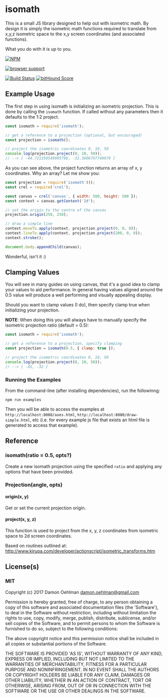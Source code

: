 
# isomath

This is a small JS library designed to help out with isometric math.
By design it is simply the isometric math functions required to translate
from x,y,z isometric space to the x,y screen coordinates (and associated
functions).

What you do with it is up to you.


[![NPM](https://nodei.co/npm/isomath.png)](https://nodei.co/npm/isomath/)


[![browser support](https://ci.testling.com/DamonOehlman/isomath.png)](https://ci.testling.com/DamonOehlman/isomath)

[![Build Status](https://api.travis-ci.org/DamonOehlman/isomath.svg?branch=master)](https://travis-ci.org/DamonOehlman/isomath) [![bitHound Score](https://www.bithound.io/github/DamonOehlman/isomath/badges/score.svg)](https://www.bithound.io/github/DamonOehlman/isomath) 

## Example Usage

The first step in using isomath is initializing an isometric projection.
This is done by calling the `isomath` function.  If called without any
parameters then it defaults to the 1:2 project.

```js
const isomath = require('isomath');

// get a reference to a projection (optional, but encouraged)
const projection = isomath();

// project the isometric coordinates 0, 10, 50
console.log(projection.project(0, 10, 50));
// --> [ -44.721359549995796, -32.3606797749979 ]

```

As you can see above, the project function returns an array of x, y
coordinates.  Why an array?  Let me show you:

```js
const projection = require('isomath')();
const crel = require('crel');

const canvas = crel('canvas', { width: 500, height: 500 });
const context = canvas.getContext('2d');

// set the origin to the centre of the canvas
projection.origin(250, 250);

// draw a simple line
context.moveTo.apply(context, projection.project(0, 0, 0));
context.lineTo.apply(context, projection.project(200, 0, 0));
context.stroke();

document.body.appendChild(canvas);

```

Wonderful, isn't it :)

## Clamping Values

You will see in many guides on using canvas, that it's a good idea to
clamp your values to aid performance.  In general having values aligned
around the 0.5 value will produce a well performing and visually appealing
display.

Should you want to clamp values (I do), then specify clamp true when
initializing your projection.

__NOTE__: When doing this you will always have to manually specify the
isometric projection ratio (default = 0.5):

```js
const isomath = require('isomath');

// get a reference to a projection, specify clamping
const projection = isomath(0.5, { clamp: true });

// project the isometric coordinates 0, 10, 50
console.log(projection.project(0, 10, 50));
// --> [ -45, -32 ]

```

### Running the Examples

From the command-line (after installing dependencies), run the followinng:

```
npm run examples
```

Then you will be able to access the examples at `http://localhost:8080/axes.html`,
`http://localhost:8080/draw-simple.html`, etc (i.e. for every example js file that
exists an html file is generated to access that example).

## Reference

### isomath(ratio = 0.5, opts?)

Create a new isomath projection using the specified `ratio` and applying
any options that have been provided.

### Projection(angle, opts)

#### origin(x, y)

Get or set the current projection origin.

#### project(x, y, z)

This function is used to project from the x, y, z coordinates from
isometric space to 2d screen coordinates.

Based on routines outlined at:
http://www.kirupa.com/developer/actionscript/isometric_transforms.htm

## License(s)

### MIT

Copyright (c) 2017 Damon Oehlman <damon.oehlman@gmail.com>

Permission is hereby granted, free of charge, to any person obtaining
a copy of this software and associated documentation files (the
'Software'), to deal in the Software without restriction, including
without limitation the rights to use, copy, modify, merge, publish,
distribute, sublicense, and/or sell copies of the Software, and to
permit persons to whom the Software is furnished to do so, subject to
the following conditions:

The above copyright notice and this permission notice shall be
included in all copies or substantial portions of the Software.

THE SOFTWARE IS PROVIDED 'AS IS', WITHOUT WARRANTY OF ANY KIND,
EXPRESS OR IMPLIED, INCLUDING BUT NOT LIMITED TO THE WARRANTIES OF
MERCHANTABILITY, FITNESS FOR A PARTICULAR PURPOSE AND NONINFRINGEMENT.
IN NO EVENT SHALL THE AUTHORS OR COPYRIGHT HOLDERS BE LIABLE FOR ANY
CLAIM, DAMAGES OR OTHER LIABILITY, WHETHER IN AN ACTION OF CONTRACT,
TORT OR OTHERWISE, ARISING FROM, OUT OF OR IN CONNECTION WITH THE
SOFTWARE OR THE USE OR OTHER DEALINGS IN THE SOFTWARE.
